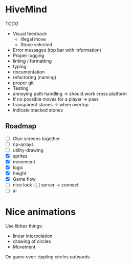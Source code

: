 # HiveMind
TODO
* Visual feedback
    * Illegal move
    * Stone selected
* Error messages (top bar with information)
* Proper logging
* linting / formatting
* typing
* documentation
* refactoring (naming)
* proper git
* Testing
* annoying path handling -> should work cross platform
* If no possible moves for a player -> pass
* transparent stones -> when overtop
* indicate stacked stones

## Roadmap
-[ ] Glue screens together
-[ ] np-arrays
-[ ] utility-drawing
-[x] sprites
-[x] movement
-[x] logic
-[x] height
-[x] Game flow
-[ ] nice look
-[.] server -> connect
-[ ] ai

# Nice animations
Use libhex things:
- linear interpolation
- drawing of circles
- Movement


On game over: rippling circles outwards
